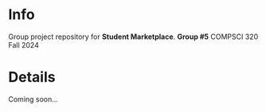 # Info

Group project repository for **Student Marketplace**.
**Group #5**
COMPSCI 320
Fall 2024

# Details

Coming soon...
